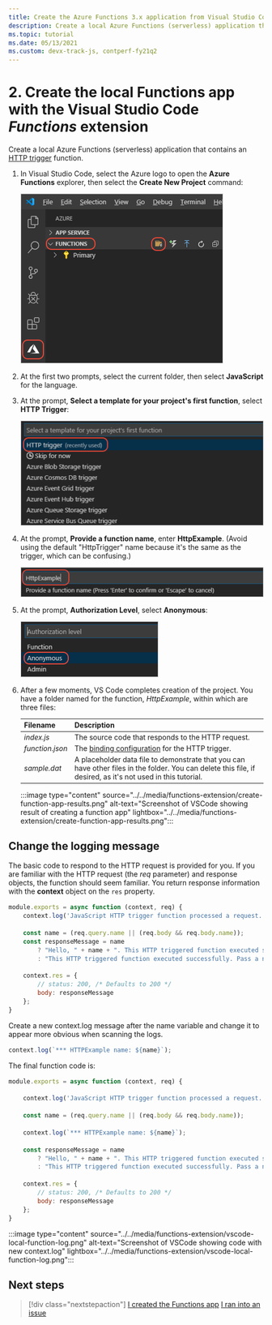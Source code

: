 ```yaml
---
title: Create the Azure Functions 3.x application from Visual Studio Code
description: Create a local Azure Functions (serverless) application that contains a function that uses an HTTP trigger. An Azure Functions app can contain many Functions with different triggers. The HTTP trigger specifically handles incoming HTTP traffic.
ms.topic: tutorial
ms.date: 05/13/2021
ms.custom: devx-track-js, contperf-fy21q2
---
```


# 2. Create the local Functions app with the Visual Studio Code _Functions_ extension

Create a local Azure Functions (serverless) application that contains an [HTTP trigger](/azure/azure-functions/functions-reference-node#http-triggers-and-bindings) function. 

1. In Visual Studio Code, select the Azure logo to open the **Azure Functions** explorer, then select the **Create New Project** command:

    ![Create a local Function app in VS Code](../../media/functions-extension/create-function-app-project.png)

1. At the first two prompts, select the current folder, then select **JavaScript** for the language.

1. At the prompt, **Select a template for your project's first function**, select **HTTP Trigger**:

    ![Select the trigger for the Function](../../media/functions-extension/create-function-choose-template.png)

1. At the prompt, **Provide a function name**, enter **HttpExample**. (Avoid using the default "HttpTrigger" name because it's the same as the trigger, which can be confusing.)

    ![Entering a function name](../../media/functions-extension/create-function-name.png)

1. At the prompt, **Authorization Level**, select **Anonymous**:

    ![ At the prompt, `Authorization Level`, select `Anonymous`](../../media/functions-extension/create-function-anonymous-auth.png)

1. After a few moments, VS Code completes creation of the project. You have a folder named for the function, *HttpExample*, within which are three files:

    | Filename | Description |
    | --- | --- |
    | *index.js* |  The source code that responds to the HTTP request. |
    | *function.json* | The [binding configuration](/azure/azure-functions/functions-triggers-bindings) for the HTTP trigger. |
    | *sample.dat* | A placeholder data file to demonstrate that you can have other files in the folder. You can delete this file, if desired, as it's not used in this tutorial. |

    :::image type="content" source="../../media/functions-extension/create-function-app-results.png" alt-text="Screenshot of VSCode showing result of creating a function app" lightbox="../../media/functions-extension/create-function-app-results.png":::

## Change the logging message

The basic code to respond to the HTTP request is provided for you. If you are familiar with the HTTP request (the _req_ parameter) and response objects, the function should seem familiar. You return response information with the **context** object on the `res` property.  

<a name="http-function-javascript-template-code"></a>

```javascript
module.exports = async function (context, req) {
    context.log('JavaScript HTTP trigger function processed a request.');

    const name = (req.query.name || (req.body && req.body.name));
    const responseMessage = name
        ? "Hello, " + name + ". This HTTP triggered function executed successfully."
        : "This HTTP triggered function executed successfully. Pass a name in the query string or in the request body for a personalized response.";

    context.res = {
        // status: 200, /* Defaults to 200 */
        body: responseMessage
    };
}
```

Create a new context.log message after the name variable and change it to appear more obvious when scanning the logs.

```javascript
context.log(`*** HTTPExample name: ${name}`);
```

The final function code is:


```javascript
module.exports = async function (context, req) {

    context.log('JavaScript HTTP trigger function processed a request.');

    const name = (req.query.name || (req.body && req.body.name));

    context.log(`*** HTTPExample name: ${name}`);

    const responseMessage = name
        ? "Hello, " + name + ". This HTTP triggered function executed successfully."
        : "This HTTP triggered function executed successfully. Pass a name in the query string or in the request body for a personalized response.";

    context.res = {
        // status: 200, /* Defaults to 200 */
        body: responseMessage
    };
}
```

:::image type="content" source="../../media/functions-extension/vscode-local-function-log.png" alt-text="Screenshot of VSCode showing code with new context.log" lightbox="../../media/functions-extension/vscode-local-function-log.png":::

## Next steps

> [!div class="nextstepaction"]
> [I created the Functions app](tutorial-vscode-serverless-node-test-local.md) [I ran into an issue](https://www.research.net/r/PWZWZ52?tutorial=node-deployment-azurefunctions&step=create-app)
